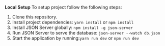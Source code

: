**Local Setup**
To setup project follow the following steps:
1. Clone this repository.
2. Install project dependencies: `yarn install` or `npm install`
3. Install JSON Server globally: `npm install -g json-server`
4. Run JSON Server to serve the database: `json-server --watch db.json`
5. Start the application by running:`yarn run dev` or `npm run dev`